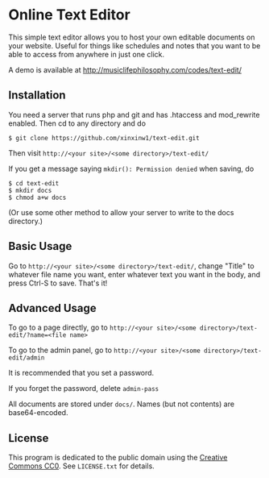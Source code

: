 # Online Text Editor

This simple text editor allows you to host your own editable documents on your website.
Useful for things like schedules and notes that you want to be able to access from anywhere in just one click.

A demo is available at http://musiclifephilosophy.com/codes/text-edit/

## Installation

You need a server that runs php and git and has .htaccess and mod_rewrite enabled. Then cd to any directory and do

```
$ git clone https://github.com/xinxinw1/text-edit.git
```

Then visit `http://<your site>/<some directory>/text-edit/`

If you get a message saying `mkdir(): Permission denied` when saving, do

```
$ cd text-edit
$ mkdir docs
$ chmod a+w docs
```

(Or use some other method to allow your server to write to the docs directory.)

## Basic Usage

Go to `http://<your site>/<some directory>/text-edit/`, change "Title" to whatever file name you want, enter whatever text you want in the body, and press Ctrl-S to save. That's it!

## Advanced Usage

To go to a page directly, go to `http://<your site>/<some directory>/text-edit/?name=<file name>`

To go to the admin panel, go to `http://<your site>/<some directory>/text-edit/admin`

It is recommended that you set a password.

If you forget the password, delete `admin-pass`

All documents are stored under `docs/`. Names (but not contents) are base64-encoded.

## License

This program is dedicated to the public domain using the [Creative Commons CC0](http://creativecommons.org/publicdomain/zero/1.0/). See `LICENSE.txt` for details.

